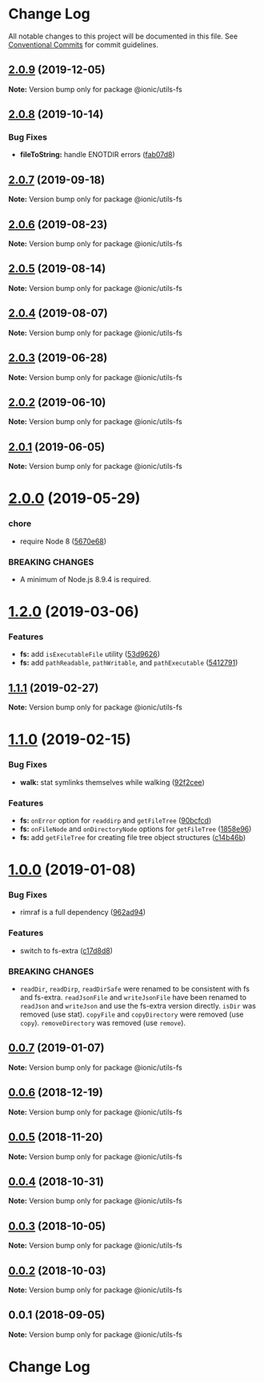 # Change Log

All notable changes to this project will be documented in this file.
See [Conventional Commits](https://conventionalcommits.org) for commit guidelines.

## [2.0.9](https://github.com/ionic-team/ionic-cli/compare/@ionic/utils-fs@2.0.8...@ionic/utils-fs@2.0.9) (2019-12-05)

**Note:** Version bump only for package @ionic/utils-fs





## [2.0.8](https://github.com/ionic-team/ionic-cli/compare/@ionic/utils-fs@2.0.7...@ionic/utils-fs@2.0.8) (2019-10-14)


### Bug Fixes

* **fileToString:** handle ENOTDIR errors ([fab07d8](https://github.com/ionic-team/ionic-cli/commit/fab07d8c6e3d6756d633ada4c81165d11c70eb8f))





## [2.0.7](https://github.com/ionic-team/ionic-cli/compare/@ionic/utils-fs@2.0.6...@ionic/utils-fs@2.0.7) (2019-09-18)

**Note:** Version bump only for package @ionic/utils-fs





## [2.0.6](https://github.com/ionic-team/ionic-cli/compare/@ionic/utils-fs@2.0.5...@ionic/utils-fs@2.0.6) (2019-08-23)

**Note:** Version bump only for package @ionic/utils-fs





## [2.0.5](https://github.com/ionic-team/ionic-cli/compare/@ionic/utils-fs@2.0.4...@ionic/utils-fs@2.0.5) (2019-08-14)

**Note:** Version bump only for package @ionic/utils-fs





## [2.0.4](https://github.com/ionic-team/ionic-cli/compare/@ionic/utils-fs@2.0.3...@ionic/utils-fs@2.0.4) (2019-08-07)

**Note:** Version bump only for package @ionic/utils-fs





## [2.0.3](https://github.com/ionic-team/ionic-cli/compare/@ionic/utils-fs@2.0.2...@ionic/utils-fs@2.0.3) (2019-06-28)

**Note:** Version bump only for package @ionic/utils-fs





## [2.0.2](https://github.com/ionic-team/ionic-cli/compare/@ionic/utils-fs@2.0.1...@ionic/utils-fs@2.0.2) (2019-06-10)

**Note:** Version bump only for package @ionic/utils-fs





## [2.0.1](https://github.com/ionic-team/ionic-cli/compare/@ionic/utils-fs@2.0.0...@ionic/utils-fs@2.0.1) (2019-06-05)

**Note:** Version bump only for package @ionic/utils-fs





# [2.0.0](https://github.com/ionic-team/ionic-cli/compare/@ionic/utils-fs@1.2.0...@ionic/utils-fs@2.0.0) (2019-05-29)


### chore

* require Node 8 ([5670e68](https://github.com/ionic-team/ionic-cli/commit/5670e68))


### BREAKING CHANGES

* A minimum of Node.js 8.9.4 is required.





<a name="1.2.0"></a>
# [1.2.0](https://github.com/ionic-team/ionic-cli/compare/@ionic/utils-fs@1.1.1...@ionic/utils-fs@1.2.0) (2019-03-06)


### Features

* **fs:** add `isExecutableFile` utility ([53d9626](https://github.com/ionic-team/ionic-cli/commit/53d9626))
* **fs:** add `pathReadable`, `pathWritable`, and `pathExecutable` ([5412791](https://github.com/ionic-team/ionic-cli/commit/5412791))




<a name="1.1.1"></a>
## [1.1.1](https://github.com/ionic-team/ionic-cli/compare/@ionic/utils-fs@1.1.0...@ionic/utils-fs@1.1.1) (2019-02-27)




**Note:** Version bump only for package @ionic/utils-fs

<a name="1.1.0"></a>
# [1.1.0](https://github.com/ionic-team/ionic-cli/compare/@ionic/utils-fs@1.0.0...@ionic/utils-fs@1.1.0) (2019-02-15)


### Bug Fixes

* **walk:** stat symlinks themselves while walking ([92f2cee](https://github.com/ionic-team/ionic-cli/commit/92f2cee))


### Features

* **fs:** `onError` option for `readdirp` and `getFileTree` ([90bcfcd](https://github.com/ionic-team/ionic-cli/commit/90bcfcd))
* **fs:** `onFileNode` and `onDirectoryNode` options for `getFileTree` ([1858e96](https://github.com/ionic-team/ionic-cli/commit/1858e96))
* **fs:** add `getFileTree` for creating file tree object structures ([c14b46b](https://github.com/ionic-team/ionic-cli/commit/c14b46b))




<a name="1.0.0"></a>
# [1.0.0](https://github.com/ionic-team/ionic-cli/compare/@ionic/utils-fs@0.0.7...@ionic/utils-fs@1.0.0) (2019-01-08)


### Bug Fixes

* rimraf is a full dependency ([962ad94](https://github.com/ionic-team/ionic-cli/commit/962ad94))


### Features

* switch to fs-extra ([c17d8d8](https://github.com/ionic-team/ionic-cli/commit/c17d8d8))


### BREAKING CHANGES

* `readDir`, `readDirp`, `readDirSafe` were renamed to be
consistent with fs and fs-extra. `readJsonFile` and `writeJsonFile` have
been renamed to `readJson` and `writeJson` and use the fs-extra version
directly. `isDir` was removed (use stat). `copyFile` and `copyDirectory`
were removed (use `copy`). `removeDirectory` was removed (use `remove`).




<a name="0.0.7"></a>
## [0.0.7](https://github.com/ionic-team/ionic-cli/compare/@ionic/utils-fs@0.0.6...@ionic/utils-fs@0.0.7) (2019-01-07)




**Note:** Version bump only for package @ionic/utils-fs

<a name="0.0.6"></a>
## [0.0.6](https://github.com/ionic-team/ionic-cli/compare/@ionic/utils-fs@0.0.5...@ionic/utils-fs@0.0.6) (2018-12-19)




**Note:** Version bump only for package @ionic/utils-fs

<a name="0.0.5"></a>
## [0.0.5](https://github.com/ionic-team/ionic-cli/compare/@ionic/utils-fs@0.0.4...@ionic/utils-fs@0.0.5) (2018-11-20)




**Note:** Version bump only for package @ionic/utils-fs

<a name="0.0.4"></a>
## [0.0.4](https://github.com/ionic-team/ionic-cli/compare/@ionic/utils-fs@0.0.3...@ionic/utils-fs@0.0.4) (2018-10-31)




**Note:** Version bump only for package @ionic/utils-fs

<a name="0.0.3"></a>
## [0.0.3](https://github.com/ionic-team/ionic-cli/compare/@ionic/utils-fs@0.0.2...@ionic/utils-fs@0.0.3) (2018-10-05)




**Note:** Version bump only for package @ionic/utils-fs

<a name="0.0.2"></a>
## [0.0.2](https://github.com/ionic-team/ionic-cli/compare/@ionic/utils-fs@0.0.1...@ionic/utils-fs@0.0.2) (2018-10-03)




**Note:** Version bump only for package @ionic/utils-fs

<a name="0.0.1"></a>
## 0.0.1 (2018-09-05)




**Note:** Version bump only for package @ionic/utils-fs

# Change Log
